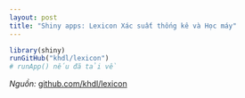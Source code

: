 ```yaml
---
layout: post
title: "Shiny apps: Lexicon Xác suất thống kê và Học máy"
---
```


```r
library(shiny)
runGitHub("khdl/lexicon")
# runApp() nếu đã tải về
```

_Nguồn:_ [github.com/khdl/lexicon](http://github.com/khdl/lexicon)
